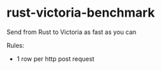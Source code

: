 # rust-victoria-benchmark
Send from Rust to Victoria as fast as you can


Rules:
 - 1 row per http post request
